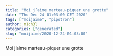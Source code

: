 ```yaml
---
title: "Moi j’aime marteau-piquer une grotte"
date: "Thu Dec 24 01:03:00 CET 2020"
tags: ["moijaime", "pipotron"]
author: m1ch3l
categories: ["generated"]
slug: "moijaime/2020-12-24-01:03:00"
---
```


Moi j’aime marteau-piquer une grotte
